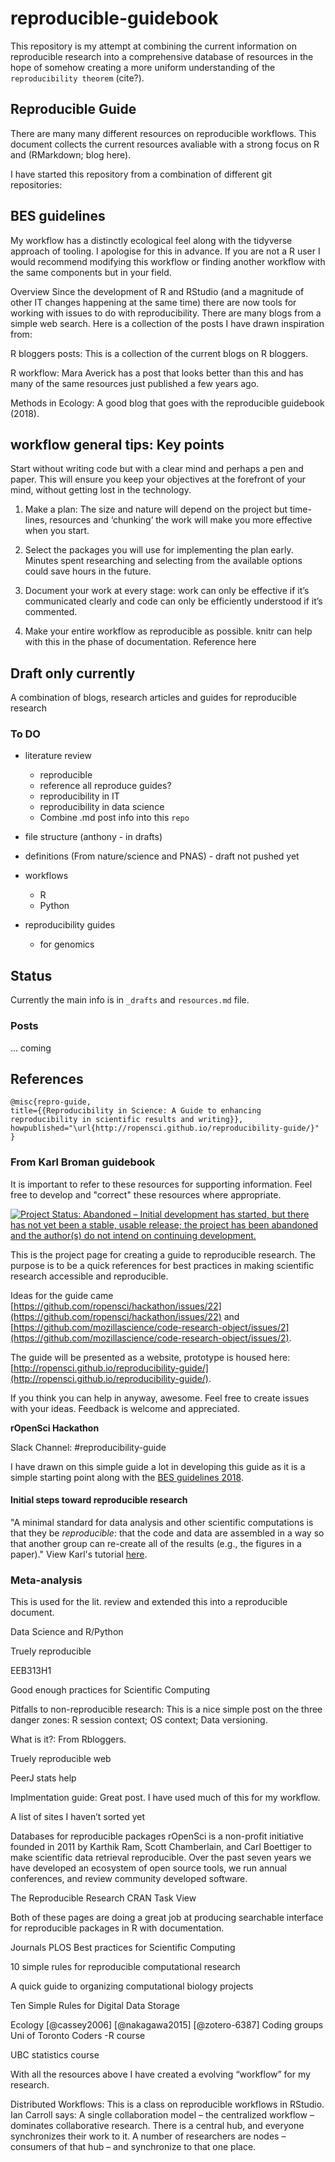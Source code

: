 # reproducible-guidebook

This repository is my attempt at combining the current information on reproducible research into a comprehensive database of resources in the hope of somehow creating a more uniform understanding of the `reproducibility theorem` (cite?).

## Reproducible Guide

There are many many different resources on reproducible workflows. This document collects the current resources avaliable with a strong focus on R and (RMarkdown; blog here).

I have started this repository from a combination of different git repositories:

## BES guidelines

My workflow has a distinctly ecological feel along with the tidyverse approach of tooling. I apologise for this in advance. If you are not a R user I would recommend modifying this workflow or finding another workflow with the same components but in your field.

Overview
Since the development of R and RStudio (and a magnitude of other IT changes happening at the same time) there are now tools for working with issues to do with reproducibility. There are many blogs from a simple web search. Here is a collection of the posts I have drawn inspiration from:

R bloggers posts: This is a collection of the current blogs on R bloggers.

R workflow: Mara Averick has a post that looks better than this and has many of the same resources just published a few years ago.

Methods in Ecology: A good blog that goes with the reproducible guidebook (2018).

## workflow general tips: Key points

Start without writing code but with a clear mind and perhaps a pen and paper. This will ensure you keep your objectives at the forefront of your mind, without getting lost in the technology.

1. Make a plan: The size and nature will depend on the project but time-lines, resources and ‘chunking’ the work will make you more effective when you start.

2. Select the packages you will use for implementing the plan early. Minutes spent researching and selecting from the available options could save hours in the future.

3. Document your work at every stage: work can only be effective if it’s communicated clearly and code can only be efficiently understood if it’s commented.

4. Make your entire workflow as reproducible as possible. knitr can help with this in the phase of documentation. Reference here

## Draft only currently

A combination of blogs, research articles and guides for reproducible research

### To DO

- literature review
    - reproducible
    - reference all reproduce guides?
    - reproducibility in IT
    - reproducibility in data science
    - Combine .md post info into this `repo`

- file structure (anthony - in drafts)

- definitions (From nature/science and PNAS) - draft not pushed yet

- workflows
    - R
    - Python

- reproducibility guides
    - for genomics

## Status

Currently the main info is in `_drafts` and `resources.md` file.


### Posts

... coming

## References

```
@misc{repro-guide,
title={{Reproducibility in Science: A Guide to enhancing reproducibility in scientific results and writing}},
howpublished="\url{http://ropensci.github.io/reproducibility-guide/}"
}
```

### From Karl Broman guidebook

It is important to refer to these resources for supporting information. Feel free to develop and "correct" these resources where appropriate.

[![Project Status: Abandoned – Initial development has started, but there has not yet been a stable, usable release; the project has been abandoned and the author(s) do not intend on continuing development.](https://www.repostatus.org/badges/latest/abandoned.svg)](https://www.repostatus.org/#abandoned)

This is the project page for creating a guide to reproducible research.  The purpose is to be a quick references for best practices in making scientific research accessible and reproducible.  

Ideas for the guide came  [https://github.com/ropensci/hackathon/issues/22](https://github.com/ropensci/hackathon/issues/22) and [https://github.com/mozillascience/code-research-object/issues/2](https://github.com/mozillascience/code-research-object/issues/2).

The guide will be presented as a website, prototype is housed here: [http://ropensci.github.io/reproducibility-guide/](http://ropensci.github.io/reproducibility-guide/).  

If you think you can help in anyway, awesome.  Feel free to create issues with your ideas. Feedback is welcome and appreciated. 

**rOpenSci Hackathon**

Slack Channel: #reproducibility-guide

I have drawn on this simple guide a lot in developing this guide as it is a simple starting point along with the [BES guidelines 2018](/_assets/pdfs/BES_guide.pdf).

#### Initial steps toward reproducible research

"A minimal standard for data analysis and other scientific computations is
that they be _reproducible_: that the code and data are assembled in a
way so that another group can re-create all of the results (e.g., the
figures in a paper)." View Karl's tutorial [here](https://kbroman.org/steps2rr).

### Meta-analysis

This is used for the lit. review and extended this into a reproducible document.

Data Science and R/Python

Truely reproducible

EEB313H1

Good enough practices for Scientific Computing

Pitfalls to non-reproducible research: This is a nice simple post on the three danger zones: R session context; OS context; Data versioning.

What is it?: From Rbloggers.

Truely reproducible web

PeerJ stats help

Implmentation guide: Great post. I have used much of this for my workflow.

A list of sites I haven’t sorted yet

Databases for reproducible packages
rOpenSci is a non-profit initiative founded in 2011 by Karthik Ram, Scott Chamberlain, and Carl Boettiger to make scientific data retrieval reproducible. Over the past seven years we have developed an ecosystem of open source tools, we run annual conferences, and review community developed software.

The Reproducible Research CRAN Task View

Both of these pages are doing a great job at producing searchable interface for reproducible packages in R with documentation.

Journals
PLOS
Best practices for Scientific Computing

10 simple rules for reproducible computational research

A quick guide to organizing computational biology projects

Ten Simple Rules for Digital Data Storage

Ecology
[@cassey2006]
[@nakagawa2015]
[@zotero-6387]
Coding groups
Uni of Toronto Coders -R course

UBC statistics course

With all the resources above I have created a evolving “workflow” for my research.

Distributed Workflows: This is a class on reproducible workflows in RStudio. Ian Carroll says:
A single collaboration model – the centralized workflow – dominates collaborative research. There is a central hub, and everyone synchronizes their work to it. A number of researchers are nodes – consumers of that hub – and synchronize to that one place.